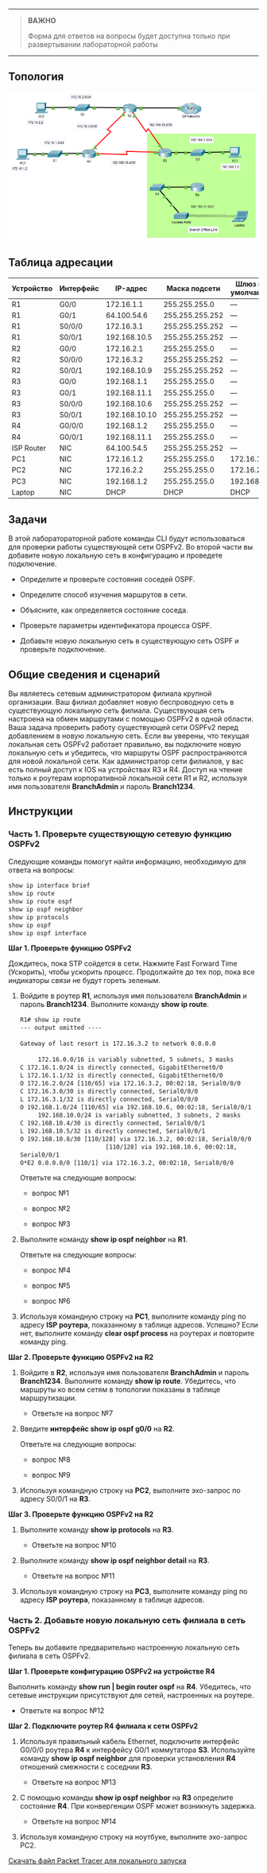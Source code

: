 
---

> **ВАЖНО**
> 
> Форма для ответов на вопросы будет доступна только при развертывании лабораторной работы 

---

## Топология

![](./assets/topology.png)

## Таблица адресации

| Устройство | Интерфейс | IP-адрес      | Маска подсети   | Шлюз по умолчанию |
|------------|-----------|---------------|-----------------|-------------------|
| R1         | G0/0      | 172.16.1.1    | 255.255.255.0   | —                 |
| R1         | G0/1      | 64.100.54.6   | 255.255.255.252 | —                 |
| R1         | S0/0/0    | 172.16.3.1    | 255.255.255.252 | —                 |
| R1         | S0/0/1    | 192.168.10.5  | 255.255.255.252 | —                 |
| R2         | G0/0      | 172.16.2.1    | 255.255.255.0   | —                 |
| R2         | S0/0/0    | 172.16.3.2    | 255.255.255.252 | —                 |
| R2         | S0/0/1    | 192.168.10.9  | 255.255.255.252 | —                 |
| R3         | G0/0      | 192.168.1.1   | 255.255.255.0   | —                 |
| R3         | G0/1      | 192.168.11.1  | 255.255.255.0   | —                 |
| R3         | S0/0/0    | 192.168.10.6  | 255.255.255.252 | —                 |
| R3         | S0/0/1    | 192.168.10.10 | 255.255.255.252 | —                 |
| R4         | G0/0/0    | 192.168.1.2   | 255.255.255.0   | —                 |
| R4         | G0/0/1    | 192.168.11.1  | 255.255.255.0   | —                 |
| ISP Router | NIC       | 64.100.54.5   | 255.255.255.252 | —                 |
| PC1        | NIC       | 172.16.1.2    | 255.255.255.0   | 172.16.1.1        |
| PC2        | NIC       | 172.16.2.2    | 255.255.255.0   | 172.16.2.1        |
| PC3        | NIC       | 192.168.1.2   | 255.255.255.0   | 192.168.1.1       |
| Laptop     | NIC       | DHCP          | DHCP            | DHCP              |

## Задачи

В этой лаборатораторной работе команды CLI будут использоваться для проверки работы существующей сети OSPFv2. Во второй части вы добавите новую локальную сеть в конфигурацию и проведете подключение.

-   Определите и проверьте состояния соседей OSPF.

-   Определите способ изучения маршрутов в сети.

-   Объясните, как определяется состояние соседа.

-   Проверьте параметры идентификатора процесса OSPF.

-   Добавьте новую локальную сеть в существующую сеть OSPF и проверьте подключение.

## Общие сведения и сценарий

Вы являетесь сетевым администратором филиала крупной организации. Ваш филиал добавляет новую беспроводную сеть в существующую локальную сеть филиала. Существующая сеть настроена на обмен маршрутами с помощью OSPFv2 в одной области. Ваша задача проверить работу существующей сети OSPFv2 перед добавлением в новую локальную сеть. Если вы уверены, что текущая локальная сеть OSPFv2 работает правильно, вы подключите новую локальную сеть и убедитесь, что маршруты OSPF распространяются для новой локальной сети. Как администратор сети филиалов, у вас есть полный доступ к IOS на устройствах R3 и R4. Доступ на чтение только к роутерам корпоративной локальной сети R1 и R2, используя имя пользователя **BranchAdmin** и пароль **Branch1234**.

## Инструкции

### Часть 1. Проверьте существующую сетевую функцию OSPFv2

Следующие команды помогут найти информацию, необходимую для ответа на вопросы:

```
show ip interface brief
show ip route
show ip route ospf
show ip ospf neighbor
show ip protocols
show ip ospf
show ip ospf interface
```

**Шаг 1. Проверьте функцию OSPFv2**

Дождитесь, пока STP сойдется в сети. Нажмите Fast Forward Time (Ускорить), чтобы ускорить процесс. Продолжайте до тех пор, пока все индикаторы связи не будут гореть зеленым.

1. Войдите в роутер **R1**, используя имя пользователя **BranchAdmin** и пароль **Branch1234**. Выполните команду **show ip route**.

    ```
    R1# show ip route
    --- output omitted ----

    Gateway of last resort is 172.16.3.2 to network 0.0.0.0

         172.16.0.0/16 is variably subnetted, 5 subnets, 3 masks
    C 172.16.1.0/24 is directly connected, GigabitEthernet0/0
    L 172.16.1.1/32 is directly connected, GigabitEthernet0/0
    O 172.16.2.0/24 [110/65] via 172.16.3.2, 00:02:18, Serial0/0/0
    C 172.16.3.0/30 is directly connected, Serial0/0/0
    L 172.16.3.1/32 is directly connected, Serial0/0/0
    O 192.168.1.0/24 [110/65] via 192.168.10.6, 00:02:18, Serial0/0/1
         192.168.10.0/24 is variably subnetted, 3 subnets, 2 masks
    C 192.168.10.4/30 is directly connected, Serial0/0/1
    L 192.168.10.5/32 is directly connected, Serial0/0/1
    O 192.168.10.8/30 [110/128] via 172.16.3.2, 00:02:18, Serial0/0/0
                            [110/128] via 192.168.10.6, 00:02:18, Serial0/0/1
    O*E2 0.0.0.0/0 [110/1] via 172.16.3.2, 00:02:18, Serial0/0/0
    ```

    Ответьте на следующие вопросы:

    - вопрос №1

    - вопрос №2

    - вопрос №3

2. Выполните команду **show ip ospf neighbor** на **R1**.

    Ответьте на следующие вопросы:

    - вопрос №4

    - вопрос №5

    - вопрос №6

3. Используя командную строку на **PC1**, выполните команду ping по адресу **ISP роутера**, показанному в таблице адресов. Успешно? Если нет, выполните команду **clear ospf process** на роутерах и повторите команду ping.

**Шаг 2. Проверьте функцию OSPFv2 на R2**

1. Войдите в **R2**, используя имя пользователя **BranchAdmin** и пароль **Branch1234**. Выполните команду **show ip route**. Убедитесь, что маршруты ко всем сетям в топологии показаны в таблице маршрутизации.

    - Ответьте на вопрос №7

2. Введите **интерфейс show ip ospf g0/0** на **R2**.

    Ответьте на следующие вопросы:

    - вопрос №8

    - вопрос №9

3. Используя командную строку на **PC2**, выполните эхо-запрос по адресу S0/0/1 на **R3**.

**Шаг 3. Проверьте функцию OSPFv2 на R2**

1. Выполните команду **show ip protocols** на **R3**.

    - Ответьте на вопрос №10

2. Выполните команду **show ip ospf neighbor detail** на **R3**.

    - Ответьте на вопрос №11

3. Используя командную строку на **PC3**, выполните команду ping по адресу **ISP роутера**, показанному в таблице адресов.

### Часть 2. Добавьте новую локальную сеть филиала в сеть OSPFv2

Теперь вы добавите предварительно настроенную локальную сеть филиала в сеть OSPFv2.

**Шаг 1. Проверьте конфигурацию OSPFv2 на устройстве R4**

Выполнить команду **show run \| begin router ospf** на **R4**. Убедитесь, что сетевые инструкции присутствуют для сетей, настроенных на роутере.

- Ответьте на вопрос №12

**Шаг 2. Подключите роутер R4 филиала к сети OSPFv2**

1.  Используя правильный кабель Ethernet, подключите интерфейс G0/0/0 роутера **R4** к интерфейсу G0/1 коммутатора **S3**. Используйте команду **show ip ospf neighbor** для проверки установления **R4** отношений смежности с соседнии **R3**.

    - Ответьте на вопрос №13

2.  С помощью команды **show ip ospf neighbor** на **R3** определите состояние **R4**. При конвергенции OSPF может возникнуть задержка.

    - Ответьте на вопрос №14

3.  Используя командную строку на ноутбуке, выполните эхо-запрос PC2.

[Скачать файл Packet Tracer для локального запуска](./assets/2.6.6-lab.pka)
